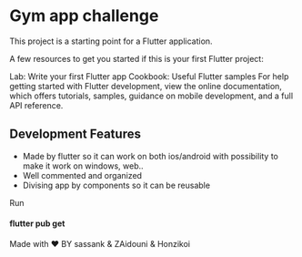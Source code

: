 # Gym app challenge

This project is a starting point for a Flutter application.

A few resources to get you started if this is your first Flutter project:

Lab: Write your first Flutter app
Cookbook: Useful Flutter samples
For help getting started with Flutter development, view the online documentation, which offers tutorials, samples, guidance on mobile development, and a full API reference.

## Development Features 
- Made by flutter so it can work on both ios/android with possibility to make it work on windows, web.. 
- Well commented and organized
- Divising app by components so it can be reusable

Run
#### flutter pub get

Made with ♥ BY sassank & ZAidouni & Honzikoi